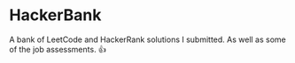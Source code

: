 # HackerBank

A bank of LeetCode and HackerRank solutions I submitted. As well as some of the job assessments. 👍
